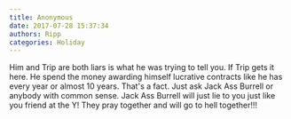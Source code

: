 ```yaml
---
title: Anonymous
date: 2017-07-28 15:37:34
authors: Ripp
categories: Holiday
---
```


 Him and Trip are both liars is what he was trying to tell you.  If Trip gets it here. He spend the money awarding himself lucrative contracts like he has every year or almost 10 years. That's a fact. Just ask Jack Ass Burrell or anybody with common sense. Jack Ass Burrell will just lie to you just like you friend at the Y!  They pray together and will go to hell together!!!